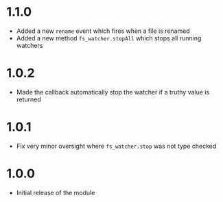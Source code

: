 # 1.1.0
- Added a new `rename` event which fires when a file is renamed
- Added a new method `fs_watcher.stopAll` which stops all running watchers

# 1.0.2
- Made the callback automatically stop the watcher if a truthy value is returned

# 1.0.1
- Fix very minor oversight where `fs_watcher.stop` was not type checked

# 1.0.0
- Initial release of the module